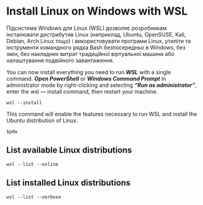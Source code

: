 # Install Linux on Windows with WSL

Підсистема Windows для Linux (WSL) дозволяє розробникам інсталювати дистрибутив Linux (наприклад, Ubuntu, OpenSUSE, Kali, Debian, Arch Linux тощо) і використовувати програми Linux, утиліти та інструменти командного рядка Bash безпосередньо в Windows, без змін, без накладних витрат традиційної віртуальної машини або налаштування подвійного завантаження.

You can now install everything you need to run **_WSL_** with a single command. **_Open PowerShell_** or **_Windows Command Prompt_** in administrator mode by right-clicking and selecting **_“Run as administrator”_**, enter the wsl — install command, then restart your machine.

```shell
wsl --install
```
This command will enable the features necessary to run WSL and install the Ubuntu distribution of Linux.
```shell
$pdw 
```
## List available Linux distributions
```shell
wsl --list --online
```
## List installed Linux distributions
```shell
wsl --list --verbose
```